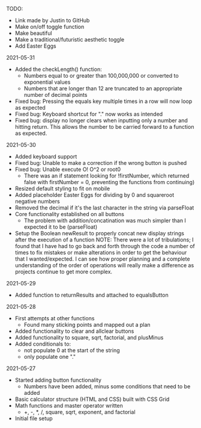 TODO:
- Link made by Justin to GitHub
- Make on/off toggle function
- Make beautiful
- Make a traditional/futuristic aesthetic toggle
- Add Easter Eggs
    
2021-05-31
- Added the checkLength() function:
  - Numbers equal to or greater than 100,000,000 or converted to exponential values
  - Numbers that are longer than 12 are truncated to an appropriate number of decimal points 
- Fixed bug: Pressing the equals key multiple times in a row will now loop as expected
- Fixed bug: Keyboard shortcut for "." now works as intended
- Fixed bug: display no longer clears when inputting only a number and hitting return. This allows the number to be carried forward to a function as expected.

2021-05-30
- Added keyboard support
- Fixed bug: Unable to make a correction if the wrong button is pushed
- Fixed bug: Unable execute O! O^2 or root0 
  - There was an if statement looking for !firstNumber, which returned false with firstNumber = 0, preventing the functions from continuing)
- Resized default styling to fit on mobile
- Added placeholder Easter Eggs for dividing by 0 and squareroot negative numbers
- Removed the decimal if it's the last character in the string via parseFloat
- Core functionality established on all buttons
  - The problem with addition/concatination was much simpler than I expected it to be (parseFloat)
- Setup the Boolean newResult to properly concat new display strings after the execution of a function
NOTE: There were a lot of tribulations; I found that I have had to go back and forth through the code a number of times to fix mistakes or make alterations in order to get the behaviour that I wanted/expected. I can see how proper planning and a complete understanding of the order of operations will really make a difference as projects continue to get more complex.

2021-05-29
- Added function to returnResults and attached to equalsButton

2021-05-28
- First attempts at other functions
  - Found many sticking points and mapped out a plan
- Added functionality to clear and allclear buttons
- Added functionality to square, sqrt, factorial, and plusMinus
- Added conditionals to:
  - not populate 0 at the start of the string 
  - only populate one "."

2021-05-27
- Started adding button functionality
  - Numbers have been added, minus some conditions that need to be added
- Basic calculator structure (HTML and CSS) built with CSS Grid
- Math functions and master operator written
  - +, -, *, /, square, sqrt, exponent, and factorial
- Initial file setup